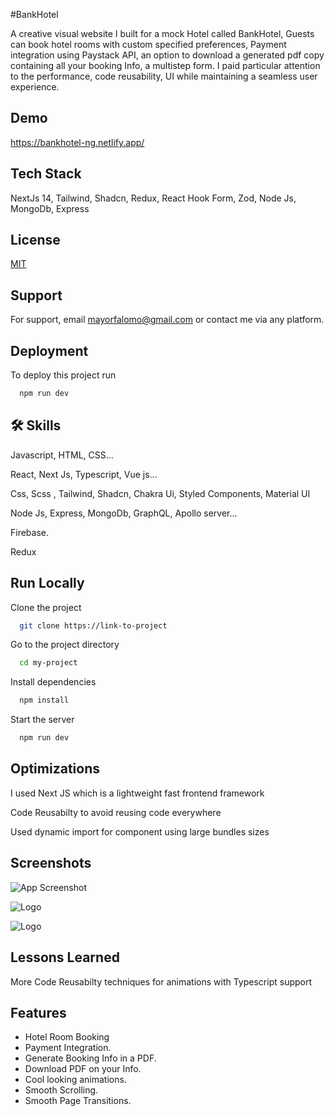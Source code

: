 
#BankHotel

A creative visual website I built for a mock Hotel called BankHotel, Guests can book hotel rooms with custom specified preferences, Payment integration using Paystack API, an option to download a generated pdf copy containing all your booking Info, a multistep form. I paid particular attention to the performance, code reusability, UI while maintaining a seamless user experience.
## Demo

https://bankhotel-ng.netlify.app/
## Tech Stack

NextJs 14, Tailwind, Shadcn, Redux, React Hook Form, Zod, Node Js, MongoDb, Express



## License

[MIT](https://choosealicense.com/licenses/mit/)


## Support

For support, email mayorfalomo@gmail.com or contact me via any platform.


## Deployment

To deploy this project run

```bash
  npm run dev
```


## 🛠 Skills
Javascript, HTML, CSS...

React, Next Js, Typescript, Vue js...

Css, Scss , Tailwind, Shadcn, Chakra Ui, Styled Components, Material UI

Node Js, Express, MongoDb, GraphQL, Apollo server...

Firebase.

Redux
## Run Locally

Clone the project

```bash
  git clone https://link-to-project
```

Go to the project directory

```bash
  cd my-project
```

Install dependencies

```bash
  npm install
```

Start the server

```bash
  npm run dev
```


## Optimizations

I used Next JS which is a lightweight fast frontend framework

Code Reusabilty to avoid reusing code everywhere

Used dynamic import for component using large bundles sizes 
## Screenshots

![App Screenshot](https://via.placeholder.com/468x300?text=App+Screenshot+Here)


![Logo](http://res.cloudinary.com/dsghy4siv/image/upload/v1719998132/jnldmiiac9rzpdz5p2nb.png)

![Logo](https://res.cloudinary.com/dsghy4siv/image/upload/v1719998177/zpstfcptlfx6cewvtmrh.png)
## Lessons Learned

More Code Reusabilty techniques for animations with Typescript support

## Features

- Hotel Room Booking
- Payment Integration.
- Generate Booking Info in a PDF.
- Download PDF on your Info.
- Cool looking animations.
- Smooth Scrolling.
- Smooth Page Transitions.